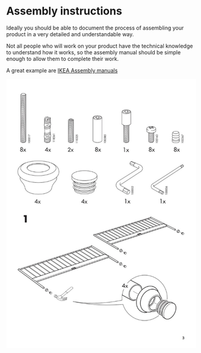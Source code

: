 # Assembly instructions

Ideally you should be able to document the process of assembling your product in a very detailed and understandable way.

Not all people who will work on your product have the technical knowledge to understand how it works, so the assembly manual should be simple enough to allow them to complete their work.

A great example are [IKEA Assembly manuals](assets/ikea-assembly-instruction-sample.pdf)

![](assets/assembly-instruction.jpg)